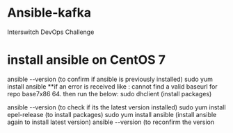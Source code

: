 # Ansible-kafka
Interswitch DevOps Challenge


install ansible on CentOS 7
===============
ansible --version (to confirm if ansible is previously installed)
sudo yum install ansible
**if an error is received like : cannot find a valid baseurl for repo base7x86 64. then run the below:
sudo dhclient (install packages)

ansible --version (to check if its the latest version installed)
sudo yum install epel-release (to install packages)
sudo yum install ansible (install ansible again to install latest version)
ansible --version (to reconfirm the version
